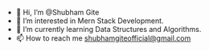 - 👋 Hi, I’m @Shubham Gite
- 👀 I’m interested in Mern Stack Development.
- 🌱 I’m currently learning Data Structures and Algorithms.
- 📫 How to reach me shubhamgiteofficial@gmail.com

<!---
Shubham555/Shubham555 is a ✨ special ✨ repository because its `README.md` (this file) appears on your GitHub profile.
You can click the Preview link to take a look at your changes.
--->
